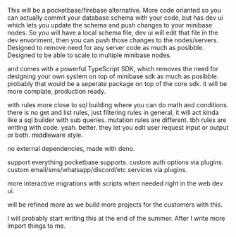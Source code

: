 This will be a pocketbase/firebase alternative. More code orianted so you can actually commit your database schema with your code, but has dev ui which lets you update the schema and push changes to your minibase nodes.
So you will have a local schema file, dev ui will edit that file in the dev envoriment, then you can push those changes to the nodes/servers.
Designed to remove need for any server code as much as posibble.
Designed to be able to scale to multiple minibase nodes.

and comes with a powerful TypeScript SDK, which removes the need for designing your own system on top of minibase sdk as much as posibble.
probably that would be a seperate package on top of the core sdk. it will be more complate, production ready.

with rules more close to sql building where you can do math and conditions.
there is no get and list rules, just filtering rules in general, it will act kinda like a sql builder with sub queries.
mutation rules are different.
tbh rules are writing with code. yeah. better.
they let you edit user request input or output or both. middleware style.

no external dependencies, made with deno.

support everything pocketbase supports.
custom auth options via plugins.
custom email/sms/whatsapp/discord/etc services via plugins.

more interactive migrations with scripts when needed right in the web dev ui.

will be refined more as we build more projects for the customers with this.


I will probably start writing this at the end of the summer. After I write more import things to me.
